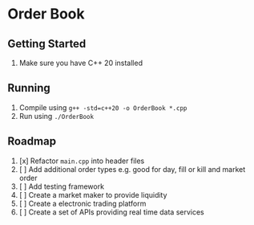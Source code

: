 # Order Book

## Getting Started
1. Make sure you have C++ 20 installed

## Running
1. Compile using `g++ -std=c++20 -o OrderBook *.cpp`
2. Run using `./OrderBook`

## Roadmap
1. [x] Refactor `main.cpp` into header files
2. [ ] Add additional order types e.g. good for day, fill or kill and market order
3. [ ] Add testing framework 
4. [ ] Create a market maker to provide liquidity
5. [ ] Create a electronic trading platform
6. [ ] Create a set of APIs providing real time data services
